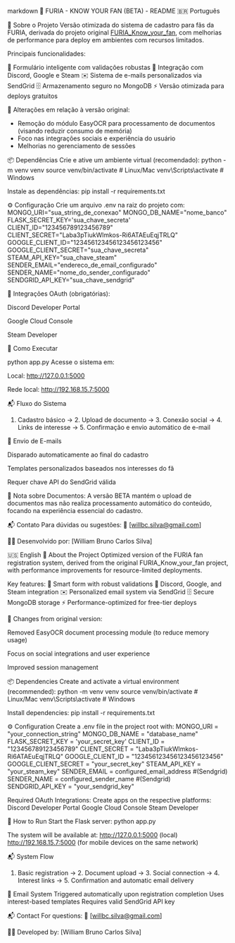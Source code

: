 markdown
🚀 FURIA - KNOW YOUR FAN (BETA) - README
🇧🇷 Português

🤖 Sobre o Projeto
Versão otimizada do sistema de cadastro para fãs da FURIA, derivada do projeto original [FURIA_Know_your_fan](https://github.com/seu-usuario/FURIA_Know_your_fan), com melhorias de performance para deploy em ambientes com recursos limitados.

Principais funcionalidades:

📝 Formulário inteligente com validações robustas
🔗 Integração com Discord, Google e Steam
✉️ Sistema de e-mails personalizados via SendGrid
🗄️ Armazenamento seguro no MongoDB
⚡ Versão otimizada para deploys gratuitos

🔴 Alterações em relação à versão original:
- Remoção do módulo EasyOCR para processamento de documentos (visando reduzir consumo de memória)
- Foco nas integrações sociais e experiência do usuário
- Melhorias no gerenciamento de sessões

📦 Dependências
Crie e ative um ambiente virtual (recomendado):
python -m venv venv
source venv/bin/activate  # Linux/Mac
venv\Scripts\activate     # Windows

Instale as dependências:
pip install -r requirements.txt

⚙️ Configuração
Crie um arquivo .env na raiz do projeto com:
MONGO_URI="sua_string_de_conexao"
MONGO_DB_NAME="nome_banco"
FLASK_SECRET_KEY='sua_chave_secreta'
CLIENT_ID="123456789123456789"
CLIENT_SECRET="Laba3pTiukWlmkos-Ri6ATAEuEqjTRLQ"
GOOGLE_CLIENT_ID="123456123456123456123456"
GOOGLE_CLIENT_SECRET="sua_chave_secreta"
STEAM_API_KEY="sua_chave_steam"
SENDER_EMAIL="endereco_de_email_configurado"
SENDER_NAME="nome_do_sender_configurado"
SENDGRID_API_KEY="sua_chave_sendgrid"

🔌 Integrações OAuth (obrigatórias):

Discord Developer Portal

Google Cloud Console

Steam Developer

🚀 Como Executar

python app.py
Acesse o sistema em:

Local: http://127.0.0.1:5000

Rede local: http://192.168.15.7:5000

📬 Fluxo do Sistema

1. Cadastro básico → 2. Upload de documento → 3. Conexão social → 4. Links de interesse → 5. Confirmação e envio automático de e-mail

📧 Envio de E-mails

Disparado automaticamente ao final do cadastro

Templates personalizados baseados nos interesses do fã

Requer chave API do SendGrid válida

📌 Nota sobre Documentos:
A versão BETA mantém o upload de documentos mas não realiza processamento automático do conteúdo, focando na experiência essencial do cadastro.

📬 Contato
Para dúvidas ou sugestões:
📧 [willbc.silva@gmail.com]

👨‍💻 Desenvolvido por:
[William Bruno Carlos Silva]

🇺🇸 English
🤖 About the Project
Optimized version of the FURIA fan registration system, derived from the original FURIA_Know_your_fan project, with performance improvements for resource-limited deployments.

Key features:
📝 Smart form with robust validations
🔗 Discord, Google, and Steam integration
✉️ Personalized email system via SendGrid
🗄️ Secure MongoDB storage
⚡ Performance-optimized for free-tier deploys

🔴 Changes from original version:

Removed EasyOCR document processing module (to reduce memory usage)

Focus on social integrations and user experience

Improved session management

📦 Dependencies
Create and activate a virtual environment (recommended):
python -m venv venv
source venv/bin/activate  # Linux/Mac
venv\Scripts\activate     # Windows

Install dependencies:
pip install -r requirements.txt

⚙️ Configuration
Create a .env file in the project root with:
MONGO_URI = "your_connection_string"
MONGO_DB_NAME = "database_name"
FLASK_SECRET_KEY = 'your_secret_key'
CLIENT_ID = "123456789123456789"
CLIENT_SECRET = "Laba3pTiukWlmkos-Ri6ATAEuEqjTRLQ"
GOOGLE_CLIENT_ID = "123456123456123456123456"
GOOGLE_CLIENT_SECRET = "your_secret_key"
STEAM_API_KEY = "your_steam_key"
SENDER_EMAIL = configured_email_address  #(Sendgrid)  
SENDER_NAME = configured_sender_name  #(Sendgrid)
SENDGRID_API_KEY = "your_sendgrid_key"

Required OAuth Integrations:
Create apps on the respective platforms:
Discord Developer Portal
Google Cloud Console
Steam Developer

🚀 How to Run
Start the Flask server:
python app.py

The system will be available at:
http://127.0.0.1:5000 (local)
http://192.168.15.7:5000 (for mobile devices on the same network)

📬 System Flow
1. Basic registration → 2. Document upload → 3. Social connection → 4. Interest links → 5. Confirmation and automatic email delivery

📧 Email System
Triggered automatically upon registration completion
Uses interest-based templates
Requires valid SendGrid API key

📬 Contact
For questions:
📧 [willbc.silva@gmail.com]

👨‍💻 Developed by:
[William Bruno Carlos Silva]